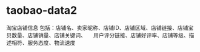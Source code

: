 # taobao-data2
淘宝店铺信息
包括：店铺名、卖家昵称、店铺ID、店铺区域、店铺链接、店铺宝贝数量、店铺销量、店铺关键词、
     用户评分链接、店铺好评率、店铺等级、描述相符、服务态度、物流速度

